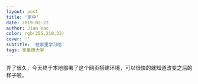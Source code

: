 ```yaml
---
layout: post
title: '家中'
date: 2019-02-22
author: Jian Yao
color: rgb(255,210,32)
cover: ''
subtitle: '在家里学习哈'
tags: 家里蹲大学
---
```

弄了很久，今天终于本地部署了这个网页搭建环境，可以很快的就知道改变之后的样子啦。

